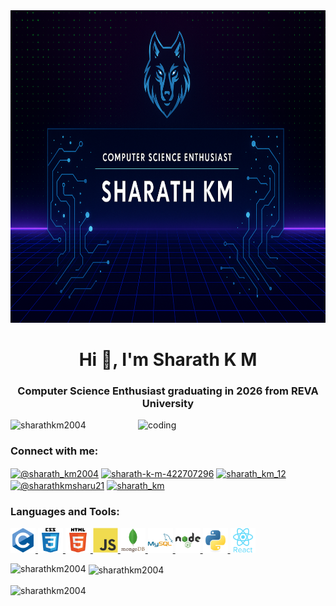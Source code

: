 <img src="https://github.com/SHARATHKM2004/SHARATHKM2004/blob/main/Sharath_KM.png?raw=true" alt="logo" height="500" width="5000">
<h1 align="center">Hi 👋, I'm Sharath K M</h1>
<h3 align="center">Computer Science Enthusiast graduating in 2026 from REVA University</h3>
<img align="right"alt="coding"width="300"src="https://github.com/user-attachments/assets/a274283e-aeeb-4978-aefe-d375eea9f0ee">

<p align="left"> <img src="https://komarev.com/ghpvc/?username=sharathkm2004&label=Profile%20views&color=0e75b6&style=flat" alt="sharathkm2004" /> </p>

<h3 align="left">Connect with me:</h3>
<p align="left">
<a href="https://twitter.com/@sharath_km2004" target="blank"><img align="center" src="https://raw.githubusercontent.com/rahuldkjain/github-profile-readme-generator/master/src/images/icons/Social/twitter.svg" alt="@sharath_km2004" height="30" width="40" /></a>
<a href="https://linkedin.com/in/sharath-k-m-422707296" target="blank"><img align="center" src="https://raw.githubusercontent.com/rahuldkjain/github-profile-readme-generator/master/src/images/icons/Social/linked-in-alt.svg" alt="sharath-k-m-422707296" height="30" width="40" /></a>
<a href="https://instagram.com/sharath_km_12" target="blank"><img align="center" src="https://raw.githubusercontent.com/rahuldkjain/github-profile-readme-generator/master/src/images/icons/Social/instagram.svg" alt="sharath_km_12" height="30" width="40" /></a>
<a href="https://www.hackerrank.com/@sharathkmsharu21" target="blank"><img align="center" src="https://raw.githubusercontent.com/rahuldkjain/github-profile-readme-generator/master/src/images/icons/Social/hackerrank.svg" alt="@sharathkmsharu21" height="30" width="40" /></a>
<a href="https://www.leetcode.com/sharath_km" target="blank"><img align="center" src="https://raw.githubusercontent.com/rahuldkjain/github-profile-readme-generator/master/src/images/icons/Social/leet-code.svg" alt="sharath_km" height="30" width="40" /></a>
</p>

<h3 align="left">Languages and Tools:</h3>
<p align="left"> <a href="https://www.cprogramming.com/" target="_blank" rel="noreferrer"> <img src="https://raw.githubusercontent.com/devicons/devicon/master/icons/c/c-original.svg" alt="c" width="40" height="40"/> </a> <a href="https://www.w3schools.com/css/" target="_blank" rel="noreferrer"> <img src="https://raw.githubusercontent.com/devicons/devicon/master/icons/css3/css3-original-wordmark.svg" alt="css3" width="40" height="40"/> </a> <a href="https://www.w3.org/html/" target="_blank" rel="noreferrer"> <img src="https://raw.githubusercontent.com/devicons/devicon/master/icons/html5/html5-original-wordmark.svg" alt="html5" width="40" height="40"/> </a> <a href="https://developer.mozilla.org/en-US/docs/Web/JavaScript" target="_blank" rel="noreferrer"> <img src="https://raw.githubusercontent.com/devicons/devicon/master/icons/javascript/javascript-original.svg" alt="javascript" width="40" height="40"/> </a> <a href="https://www.mongodb.com/" target="_blank" rel="noreferrer"> <img src="https://raw.githubusercontent.com/devicons/devicon/master/icons/mongodb/mongodb-original-wordmark.svg" alt="mongodb" width="40" height="40"/> </a> <a href="https://www.mysql.com/" target="_blank" rel="noreferrer"> <img src="https://raw.githubusercontent.com/devicons/devicon/master/icons/mysql/mysql-original-wordmark.svg" alt="mysql" width="40" height="40"/> </a> <a href="https://nodejs.org" target="_blank" rel="noreferrer"> <img src="https://raw.githubusercontent.com/devicons/devicon/master/icons/nodejs/nodejs-original-wordmark.svg" alt="nodejs" width="40" height="40"/> </a> <a href="https://www.python.org" target="_blank" rel="noreferrer"> <img src="https://raw.githubusercontent.com/devicons/devicon/master/icons/python/python-original.svg" alt="python" width="40" height="40"/> </a> <a href="https://reactjs.org/" target="_blank" rel="noreferrer"> <img src="https://raw.githubusercontent.com/devicons/devicon/master/icons/react/react-original-wordmark.svg" alt="react" width="40" height="40"/> </a> </p>

<p><img align="left" src="https://github-readme-stats.vercel.app/api/top-langs?username=sharathkm2004&show_icons=true&locale=en&layout=compact" alt="sharathkm2004" /></p>

<p>&nbsp;<img align="center" src="https://github-readme-stats.vercel.app/api?username=sharathkm2004&show_icons=true&locale=en" alt="sharathkm2004" /></p>

<p><img align="center" src="https://github-readme-streak-stats.herokuapp.com/?user=sharathkm2004&" alt="sharathkm2004" /></p>
